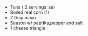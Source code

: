 * Tuna ( 2 servings isa)
* Boiled real corn (1)
* 2 tbsp mayo
* Season w/ paprika,pepper and salt
* 1 cheese triangle